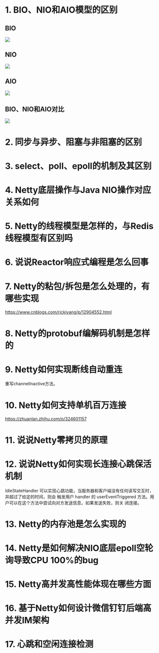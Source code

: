 # 1. BIO、NIO和AIO模型的区别

## BIO

![](/Users/rocky/Work/project/document/images/io/BIO图示.png)

## NIO

![](/Users/rocky/Work/project/document/images/io/NIO图示.png)

## AIO

![](/Users/rocky/Work/project/document/images/io/AIO图示.png)

## BIO、NIO和AIO对比

![](/Users/rocky/Work/project/document/images/io/BIO_NIO_AIO对比.png)

# 2. 同步与异步、阻塞与非阻塞的区别

# 3. select、poll、epoll的机制及其区别

# 4. Netty底层操作与Java NIO操作对应关系如何

# 5. Netty的线程模型是怎样的，与Redis线程模型有区别吗

# 6. 说说Reactor响应式编程是怎么回事

# 7. Netty的粘包/拆包是怎么处理的，有哪些实现

https://www.cnblogs.com/rickiyang/p/12904552.html

# 8. Netty的protobuf编解码机制是怎样的

# 9. Netty如何实现断线自动重连

重写channelInactive方法。

# 10. Netty如何支持单机百万连接

https://zhuanlan.zhihu.com/p/324601157

# 11. 说说Netty零拷贝的原理

# 12. 说说Netty如何实现长连接心跳保活机制

 IdleStateHandler 可以实现心跳功能，当服务器和客户端没有任何读写交互时，并超过了给定的时间，则会
触发用户 handler 的 userEventTriggered 方法。用户可以在这个方法中尝试向对方发送信息，如果发送失败，则关 闭连接。

# 13. Netty的内存池是怎么实现的

# 14. Netty是如何解决NIO底层epoll空轮询导致CPU 100%的bug

# 15. Netty高并发高性能体现在哪些方面

# 16. 基于Netty如何设计微信钉钉后端高并发IM架构

# 17. 心跳和空闲连接检测

